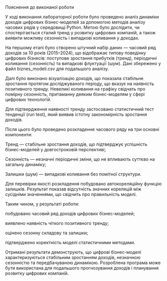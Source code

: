 Пояснення до виконаної роботи

У ході виконання лабораторної роботи було проведено аналіз динаміки доходів цифрових бізнес-моделей за допомогою методів аналізу часових рядів у середовищі Python.
Метою було дослідити, чи спостерігається сталий тренд у розвитку цифрових компаній, а також виявити можливу сезонність і випадкові коливання у доходах.

На першому етапі було створено штучний набір даних — часовий ряд доходів за 10 років (2015–2024), що відображає типову поведінку цифрових бізнесів: поступове зростання прибутків (тренд), періодичні коливання (сезонність) та випадкові флуктуації (шум).
Дані збережено у файл biznes_modeli.csv для подальшого аналізу.

Далі було виконано візуалізацію доходів, що показала стабільне зростання протягом досліджуваного періоду, що вказує на наявність позитивного тренду.
Невеликі коливання на графіку свідчать про помірну сезонність, притаманну деяким бізнес-моделям у сфері цифрових технологій.

Для підтвердження наявності тренду застосовано статистичний тест тенденції (run test), який виявив істотну закономірність зростання доходів.

Після цього було проведено розкладення часового ряду на три основні компоненти:

Тренд — стабільне зростання доходів, що підтверджує успішність бізнес-моделей у довгостроковій перспективі;

Сезонність — незначні періодичні зміни, що не впливають суттєво на загальну динаміку;

Залишки (шум) — випадкові коливання без помітної структури.

Для перевірки якості розкладення побудовано автокореляційну функцію залишків. Результат показав відсутність значних кореляцій між сусідніми значеннями, що свідчить про правильність моделі.

Таким чином, у результаті роботи:

побудовано часовий ряд доходів цифрових бізнес-моделей;

виявлено наявність чіткого позитивного тренду;

оцінено сезонну складову та залишки;

підтверджено коректність моделі статистичними методами.

Отримані результати демонструють, що цифрові бізнес-моделі характеризуються стабільним зростанням доходів, незначною сезонністю та передбачуваною динамікою.
Розроблена програма може бути використана для подальшого прогнозування доходів і планування розвитку цифрових компаній.
